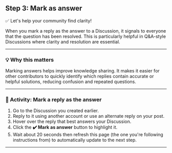 <!--
  <<< Author notes: Step 3 >>>
  Start this step by acknowledging the previous step.
  Define terms and link to docs.github.com.
-->

<!--
  <<< Author notes: Step 3 >>>
  This step teaches learners how to mark a helpful reply as the answer in a GitHub Discussion.
-->

## Step 3: Mark as answer

✅ Let's help your community find clarity!

When you mark a reply as the answer to a Discussion, it signals to everyone that the question has been resolved. This is particularly helpful in Q&A-style Discussions where clarity and resolution are essential.

---

### 💡 Why this matters

Marking answers helps improve knowledge sharing. It makes it easier for other contributors to quickly identify which replies contain accurate or helpful solutions, reducing confusion and repeated questions.

---

### 💬 Activity: Mark a reply as the answer

1. Go to the Discussion you created earlier.
2. Reply to it using another account or use an alternate reply on your post.
3. Hover over the reply that best answers your Discussion.
4. Click the **✔️ Mark as answer** button to highlight it.
5. Wait about 20 seconds then refresh this page (the one you're following instructions from) to automatically update to the next step.

---
